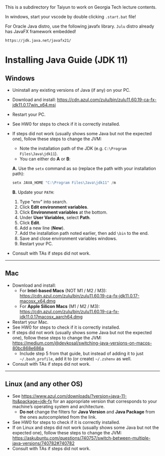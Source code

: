 This is a subdirectory for Taiyun to work on Georgia Tech lecture contents.

In windows, start your vscode by double clicking `.start.bat` file!

For Oracle Java distro, use the following javafx library. `Julu` distro already has JavaFX framework embedded!
```
https://jdk.java.net/javafx21/
```


# Installing Java Guide (JDK 11)

## Windows
- Uninstall any existing versions of Java (if any) on your PC.
- Download and install: https://cdn.azul.com/zulu/bin/zulu11.60.19-ca-fx-jdk11.0.17win_x64.msi
- Restart your PC.
- See HW0 for steps to check if it is correctly installed.
- If steps did not work (usually shows some Java but not the expected one), follow these steps to change the JVM:
  - Note the installation path of the JDK (e.g. `C:\Program Files\Java\jdk11`).
  - You can either do **A** or **B**:

  **A.** Use the `setx` command as so (replace the path with your installation path):

  ```powershell
  setx JAVA_HOME "C:\Program Files\Java\jdk11" /m
  ```

  **B.** Update your `PATH`:
  1. Type "env" into search.
  2. Click **Edit environment variables**.
  3. Click **Environment variables** at the bottom.
  4. Under **User Variables**, select **Path**.
  5. Click **Edit**.
  6. Add a new line (**New**).
  7. Add the installation path noted earlier, then add `\bin` to the end.
  8. Save and close environment variables windows.
  9. Restart your PC.

- Consult with TAs if steps did not work.

---

## Mac
- Download and install:
  - For **Intel-based Macs** (NOT M1 / M2 / M3):  
    https://cdn.azul.com/zulu/bin/zulu11.60.19-ca-fx-jdk11.0.17-macosx_x64.dmg
  - For **Apple Silicon Macs** (M1 / M2 / M3):  
    https://cdn.azul.com/zulu/bin/zulu11.60.19-ca-fx-jdk11.0.17macosx_aarch64.dmg
- Restart your Mac.
- See HW0 for steps to check if it is correctly installed.
- If steps did not work (usually shows some Java but not the expected one), follow these steps to change the JVM:  
  https://medium.com/@devkosal/switching-java-versions-on-macos-80bc868e686a
  - Include step 5 from that guide, but instead of adding it to just `~/.bash_profile`, add it to (or create) `~/.zshenv` as well.
- Consult with TAs if steps did not work.

---

## Linux (and any other OS)
- See https://www.azul.com/downloads/?version=java-11-lts&package=jdk-fx for an appropriate version that corresponds to your machine’s operating system and architecture.  
  - **Do not** change the filters for **Java Version** and **Java Package** from the ones autocompleted from the link.
- See HW0 for steps to check if it is correctly installed.
- If on Linux and steps did not work (usually shows some Java but not the expected one), follow these steps to change the JVM:  
  https://askubuntu.com/questions/740757/switch-between-multiple-java-versions/740782#740782
- Consult with TAs if steps did not work.
